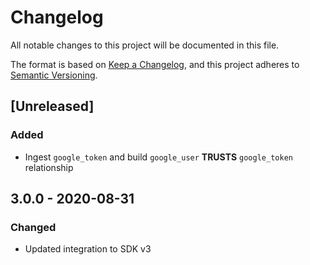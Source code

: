 # Changelog

All notable changes to this project will be documented in this file.

The format is based on [Keep a Changelog](https://keepachangelog.com/en/1.0.0/),
and this project adheres to
[Semantic Versioning](https://semver.org/spec/v2.0.0.html).

## [Unreleased]

### Added

- Ingest `google_token` and build `google_user` **TRUSTS** `google_token`
  relationship

## 3.0.0 - 2020-08-31

### Changed

- Updated integration to SDK v3
